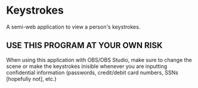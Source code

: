 # Keystrokes
A semi-web application to view a person's keystrokes.
## USE THIS PROGRAM AT YOUR OWN RISK
When using this application with OBS/OBS Studio, make sure to change the scene or make the keystrokes inisible whenever you are inputting confidential information (passwords, credit/debit card numbers, SSNs [hopefully not], etc.)
